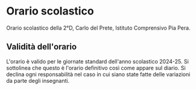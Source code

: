 # Orario scolastico

Orario scolastico della 2°D, Carlo del Prete, Istituto Comprensivo Pia Pera.

## Validità dell'orario

L'orario è valido per le giornate standard dell'anno scolastico 2024-25.
Si sottolinea che questo è l'orario definitivo così come appare sul diario. Si declina ogni responsabilità nel caso in cui siano state fatte delle variazioni da parte degli insegnanti. 
